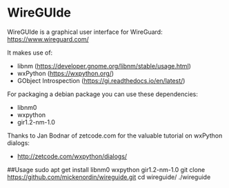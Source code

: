 # WireGUIde
WireGUIde is a graphical user interface for WireGuard: https://www.wireguard.com/

It makes use of:
 * libnm (https://developer.gnome.org/libnm/stable/usage.html)
 * wxPython (https://wxpython.org/)
 * GObject Introspection (https://gi.readthedocs.io/en/latest/)

For packaging a debian package you can use these dependencies:
* libnm0
* wxpython
* gir1.2-nm-1.0

Thanks to Jan Bodnar of zetcode.com for the valuable tutorial on wxPython dialogs:
* http://zetcode.com/wxpython/dialogs/

##Usage
sudo apt get install libnm0 wxpython gir1.2-nm-1.0
git clone https://github.com/mickenordin/wireguide.git
cd wireguide/
./wireguide
